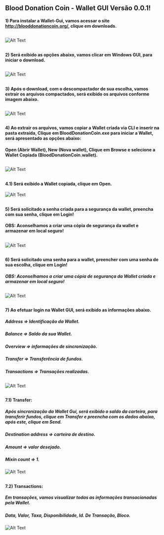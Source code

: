 
## Blood Donation Coin - Wallet GUI Versão 0.0.1!

#### 1) Para instalar a Wallet-Gui, vamos acessar o site http://blooddonationcoin.org/, clique em downloads.
##

![Alt Text](https://raw.githubusercontent.com/blooddonationcoin/blooddonationcoin/master/blooddonationcoin/img/Wallet-GUI/Wallet-Gui-01.PNG)

##
#### 2) Será exibido as opções abaixo, vamos clicar em Windows GUI, para iniciar o download.
##

![Alt Text](https://raw.githubusercontent.com/blooddonationcoin/blooddonationcoin/master/blooddonationcoin/img/Wallet-GUI/Wallet-Gui-02.PNG)

##
#### 3) Após o download, com o descompactador de sua escolha, vamos extrair os arquivos compactados, será exibido os arquivos conforme imagem abaixo.
##

![Alt Text](https://raw.githubusercontent.com/blooddonationcoin/blooddonationcoin/master/blooddonationcoin/img/Wallet-GUI/Wallet-Gui-03.PNG)

##
#### 4) Ao extrair os arquivos, vamos copiar a Wallet criada via CLI e inserir na pasta extraída, Clique em BloodDonationCoin.exe para iniciar a Wallet, será apresentado as opções abaixo:
#### Open (Abrir Wallet), New (Nova wallet), Clique em Browse e selecione a Wallet Copiada (BloodDonationCoin.wallet).
##

![Alt Text](https://raw.githubusercontent.com/blooddonationcoin/blooddonationcoin/master/blooddonationcoin/img/Wallet-GUI/Wallet-Gui-CLI-04.PNG)

##
#### 4.1) Será exibido a Wallet copiada, clique em Open.
![Alt Text](https://raw.githubusercontent.com/blooddonationcoin/blooddonationcoin/master/blooddonationcoin/img/Wallet-GUI/Wallet-Gui-CLI-04.1.PNG)

## 
#### 5) Será solicitado a senha criada para a segurança da wallet, preencha com sua senha, clique em Login!
#### OBS: Aconselhamos a criar uma cópia de segurança da wallet e armazenar em local seguro!
##

![Alt Text](https://raw.githubusercontent.com/blooddonationcoin/blooddonationcoin/master/blooddonationcoin/img/Wallet-GUI/Wallet-Gui-05.PNG)

##
#### 6) Será solicitado uma senha para a wallet, preencher com uma senha de sua escolha, clique em Login!
##### OBS: Aconselhamos a criar uma cópia de segurança da Wallet criada e armazenar em local seguro!
##

![Alt Text](https://raw.githubusercontent.com/blooddonationcoin/blooddonationcoin/master/blooddonationcoin/img/Wallet-GUI/Wallet-Gui-06.PNG)

##
#### 7) Ao efetuar login na Wallet GUI, será exibido as informações abaixo.
##### Address => Identificação da Wallet.
##### Balance => Saldo da sua Wallet. 
##### Overview => informações de sincronização.
##### Transfer => Transferência de fundos.  
##### Transactions => Transações realizadas.
##

![Alt Text](https://raw.githubusercontent.com/blooddonationcoin/blooddonationcoin/master/blooddonationcoin/img/Wallet-GUI/Wallet-Gui-07.PNG)

##
#### 7.1) Transfer:
##### Após sincronização da Wallet Gui, será exibido o saldo da carteira, para transferir fundos, clique em Transfer e preencha com os dados abaixo, após este, clique em Send.
##### Destination address => carteira de destino.
##### Amount => valor desejado.
##### Mixin count => 1.

![Alt Text](https://raw.githubusercontent.com/blooddonationcoin/blooddonationcoin/master/blooddonationcoin/img/Wallet-GUI/Wallet-Gui-08.PNG)

##
#### 7.2) Transactions:
##### Em transações, vamos visualizar todas as informações transacionadas pela Wallet.
##### Data, Valor, Taxa, Disponibilidade, Id. De Transação, Bloco.

![Alt Text](https://raw.githubusercontent.com/blooddonationcoin/blooddonationcoin/master/blooddonationcoin/img/Wallet-GUI/Wallet-Gui-09.PNG)












